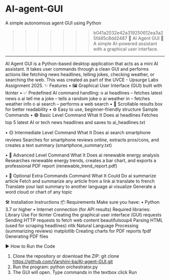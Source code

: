 # AI-agent-GUI
A simple autonomous agent GUI using Python
>>>>>>> b041a2032e42a319250612ea3a25fd45c8dd2487
💬 AI Agent GUI
🤖 A simple AI-powered assistant with a graphical user interface.
________________________________________
AI Agent GUI is a Python-based desktop application that acts as a mini AI assistant. It takes user commands through a clean GUI and performs actions like fetching news headlines, telling jokes, checking weather, or searching the web.
This was created as part of the UVCE - Upsurge Labs Assignment 2025.
✨ Features
•	🖼️ Graphical User Interface (GUI) built with tkinter
•	✅ Predefined AI command handling:
o	ai headlines – fetches latest news
o	ai tell me a joke – tells a random joke
o	ai weather in <city> – fetches weather info
o	ai search <query> – performs a web search
•	📜 Scrollable results box for better readability
•	⚙️ Easy to use, beginner-friendly structure
Sample Commands
•	🟢 Basic Level
Command	                        What It Does
ai headlines	Fetches top 5 latest AI or tech news headlines and                          saves to ai_headlines.txt

•	🟡 Intermediate Level
Command	                         What It Does
ai search smartphone reviews	Searches for smartphone reviews online, extracts pros/cons, and creates a text summary (smartphone_summary.txt)

•	🔴 Advanced Level
Command	                             What It Does
ai renewable energy analysis	Researches renewable energy trends, creates a bar chart, and exports a professional PDF report (renewable_trend_report.pdf)

•	💬 Optional Extra Commands
Command	What It Could Do
ai summarize article <url>	Fetch and summarize any article from a link
ai translate to french	Translate your last summary to another language
ai visualize <topic>	Generate a word cloud or chart of any topic


🛠️ Installation Instructions
📦 Requirements
Make sure you have:
•	Python 3.7 or higher
•	Internet connection (for API results)
Required libraries:
Library	Use For
tkinter	Creating the graphical user interface (GUI)
requests	Sending HTTP requests to fetch web content
beautifulsoup4	Parsing HTML (used for scraping headlines)
nltk	Natural Language Processing (summarizing reviews)
matplotlib	Creating charts for PDF reports
fpdf	Generating PDF files

▶️ How to Run the Code
1.	Clone the repository or download the ZIP:
git clone https://github.com/Varshini-ba/AI-agent-GUI.git
2.	Run the program:
python orchestrator.py
3.	The GUI will open. Type commands in the textbox click Run
